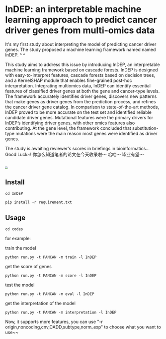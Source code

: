 # InDEP: an interpretable machine learning approach to predict cancer driver genes from multi-omics data

It's my first study about interpreting the model of predicting cancer driver genes. The study proposed a machine learning framework named named InDEP. ^ ^

This study aims to address this issue by introducing InDEP, an interpretable machine learning framework based on cascade forests. InDEP is designed with easy-to-interpret features, cascade forests based on decision trees, and a KernelSHAP module that enables fine-grained post-hoc interpretation. Integrating multiomics data, InDEP can identify essential features of classified driver genes at both the gene and cancer-type levels. The framework accurately identifies driver genes, discovers new patterns that make genes as driver genes from the prediction process, and refines the cancer driver gene catalog. In comparison to state-of-the-art methods, InDEP proved to be more accurate on the test set and identified reliable candidate driver genes. Mutational features were the primary drivers for InDEP’s identifying driver genes, with other omics features also contributing. At the gene level, the framework concluded that substitution-type mutations were the main reason most genes were identified as driver genes.

The study  is awaiting reviewer's scores in briefings in bioinformatics... Good Luck~!
你怎么知道笔者的论文在今天收录啦～ 哈哈～ 毕业有望～

## <img src="https://img-blog.csdnimg.cn/6262788958e14e5b82bb81d632686c69.png" style="zoom:50%;" />



## Install

`cd InDEP`

`pip install -r requirement.txt`



## Usage

`cd codes`

for example:

train the model

`python run.py -t PANCAN -m train -l InDEP`

get the score of genes

`python run.py -t PANCAN -m score -l InDEP`

test the model

`python run.py -t PANCAN -m eval -l InDEP`

get the interpretation of the model

`python run.py -t PANCAN -m interpretation -l InDEP`

Now, it supports more features, you can use "-r origin,noncoding,cnv,CADD,subtype,norm_exp" to choose what you want to use~~

